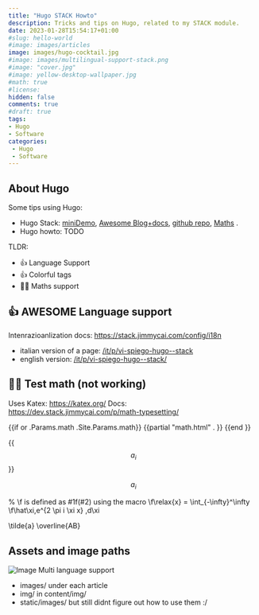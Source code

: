 ```yaml
---
title: "Hugo STACK Howto"
description: Tricks and tips on Hugo, related to my STACK module.
date: 2023-01-28T15:54:17+01:00
#slug: hello-world
#image: images/articles
image: images/hugo-cocktail.jpg
#image: images/multilingual-support-stack.png
#image: "cover.jpg"
#image: yellow-desktop-wallpaper.jpg
#math: true
#license:
hidden: false
comments: true
#draft: true
tags:
- Hugo
- Software
categories:
 - Hugo
 - Software
---
```

## About Hugo

Some tips using Hugo:

* Hugo Stack: [miniDemo](https://demo.stack.jimmycai.com/), [Awesome Blog+docs](https://stack.jimmycai.com/),
  [github repo](https://github.com/CaiJimmy/hugo-theme-stack), [Maths](https://dev.stack.jimmycai.com/p/math-typesetting/) .
* Hugo howto: TODO

TLDR:

* 👍 Language Support
* 👍 Colorful tags
* 👎🏾 Maths support

## 👍 AWESOME Language support

Intenrazioanlization docs: https://stack.jimmycai.com/config/i18n

* italian version of a page: [/it/p/vi-spiego-hugo--stack](/it/p/vi-spiego-hugo--stack/)
* english version: [/it/p/vi-spiego-hugo--stack/](/p/hugo-stack-howto/)

## 👎🏾 Test math (not working)

Uses Katex: https://katex.org/
Docs: https://dev.stack.jimmycai.com/p/math-typesetting/

{{if or .Params.math .Site.Params.math}}
{{partial "math.html" . }}
{{end }}

{{$$ a_i $$}}



$$ a_i $$

% \f is defined as #1f(#2) using the macro
\f\relax{x} = \int_{-\infty}^\infty
    \f\hat\xi\,e^{2 \pi i \xi x}
    \,d\xi

\tilde{a}
\overline{AB}


## Assets and image paths

<!--
According to [SO](https://stackoverflow.com/questions/71501256/how-to-insert-an-image-in-my-post-on-hugo),
you can pick two paths:

1. Put all of your images in the static/ directory. Then reference the image file with a leading slash, e.g.:

```
hugosite/static/across_column.png
![Scenario 1: Across columns](/across_column.png)
```

2. Option 2. Use sub-directories to hold the markdown file and any related resources.

```
post/creating-a-new-theme/images
![Image alt](images/my-image.jpg)
``` -->

![Image Multi language support](images/multilingual-support-stack.png)

* images/ under each article
* img/ in content/img/
* static/images/ but still didnt figure out how to use them :/


